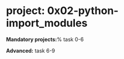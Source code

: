 # project: 0x02-python-import_modules
<strong>Mandatory projects:</strong>% task 0-6

<strong>Advanced:</strong> task 6-9


